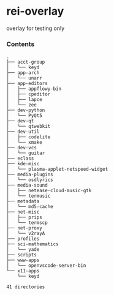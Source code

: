 # rei-overlay
overlay for testing only

### Contents
[comment]: # (text below will be generated using pre-commit hook. this line is not visible when rendered.)
```Hack
.
├── acct-group
│   └── keyd
├── app-arch
│   └── unarr
├── app-editors
│   ├── appflowy-bin
│   ├── cpeditor
│   ├── lapce
│   └── zee
├── dev-python
│   └── PyQt5
├── dev-qt
│   └── qtwebkit
├── dev-util
│   ├── codelite
│   └── xmake
├── dev-vcs
│   └── guitar
├── eclass
├── kde-misc
│   └── plasma-applet-netspeed-widget
├── media-plugins
│   └── osdlyrics
├── media-sound
│   ├── netease-cloud-music-gtk
│   └── termusic
├── metadata
│   └── md5-cache
├── net-misc
│   ├── prips
│   └── termscp
├── net-proxy
│   └── v2rayA
├── profiles
├── sci-mathematics
│   └── yade
├── scripts
├── www-apps
│   └── openvscode-server-bin
└── x11-apps
    └── keyd

41 directories
```
